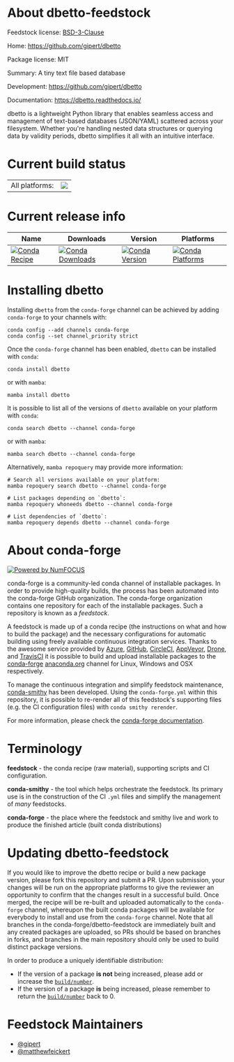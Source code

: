 About dbetto-feedstock
======================

Feedstock license: [BSD-3-Clause](https://github.com/conda-forge/dbetto-feedstock/blob/main/LICENSE.txt)

Home: https://github.com/gipert/dbetto

Package license: MIT

Summary: A tiny text file based database

Development: https://github.com/gipert/dbetto

Documentation: https://dbetto.readthedocs.io/

dbetto is a lightweight Python library that enables seamless access and
management of text-based databases (JSON/YAML) scattered across your
filesystem.
Whether you're handling nested data structures or querying data by validity
periods, dbetto simplifies it all with an intuitive interface.

Current build status
====================


<table><tr><td>All platforms:</td>
    <td>
      <a href="https://dev.azure.com/conda-forge/feedstock-builds/_build/latest?definitionId=26180&branchName=main">
        <img src="https://dev.azure.com/conda-forge/feedstock-builds/_apis/build/status/dbetto-feedstock?branchName=main">
      </a>
    </td>
  </tr>
</table>

Current release info
====================

| Name | Downloads | Version | Platforms |
| --- | --- | --- | --- |
| [![Conda Recipe](https://img.shields.io/badge/recipe-dbetto-green.svg)](https://anaconda.org/conda-forge/dbetto) | [![Conda Downloads](https://img.shields.io/conda/dn/conda-forge/dbetto.svg)](https://anaconda.org/conda-forge/dbetto) | [![Conda Version](https://img.shields.io/conda/vn/conda-forge/dbetto.svg)](https://anaconda.org/conda-forge/dbetto) | [![Conda Platforms](https://img.shields.io/conda/pn/conda-forge/dbetto.svg)](https://anaconda.org/conda-forge/dbetto) |

Installing dbetto
=================

Installing `dbetto` from the `conda-forge` channel can be achieved by adding `conda-forge` to your channels with:

```
conda config --add channels conda-forge
conda config --set channel_priority strict
```

Once the `conda-forge` channel has been enabled, `dbetto` can be installed with `conda`:

```
conda install dbetto
```

or with `mamba`:

```
mamba install dbetto
```

It is possible to list all of the versions of `dbetto` available on your platform with `conda`:

```
conda search dbetto --channel conda-forge
```

or with `mamba`:

```
mamba search dbetto --channel conda-forge
```

Alternatively, `mamba repoquery` may provide more information:

```
# Search all versions available on your platform:
mamba repoquery search dbetto --channel conda-forge

# List packages depending on `dbetto`:
mamba repoquery whoneeds dbetto --channel conda-forge

# List dependencies of `dbetto`:
mamba repoquery depends dbetto --channel conda-forge
```


About conda-forge
=================

[![Powered by
NumFOCUS](https://img.shields.io/badge/powered%20by-NumFOCUS-orange.svg?style=flat&colorA=E1523D&colorB=007D8A)](https://numfocus.org)

conda-forge is a community-led conda channel of installable packages.
In order to provide high-quality builds, the process has been automated into the
conda-forge GitHub organization. The conda-forge organization contains one repository
for each of the installable packages. Such a repository is known as a *feedstock*.

A feedstock is made up of a conda recipe (the instructions on what and how to build
the package) and the necessary configurations for automatic building using freely
available continuous integration services. Thanks to the awesome service provided by
[Azure](https://azure.microsoft.com/en-us/services/devops/), [GitHub](https://github.com/),
[CircleCI](https://circleci.com/), [AppVeyor](https://www.appveyor.com/),
[Drone](https://cloud.drone.io/welcome), and [TravisCI](https://travis-ci.com/)
it is possible to build and upload installable packages to the
[conda-forge](https://anaconda.org/conda-forge) [anaconda.org](https://anaconda.org/)
channel for Linux, Windows and OSX respectively.

To manage the continuous integration and simplify feedstock maintenance,
[conda-smithy](https://github.com/conda-forge/conda-smithy) has been developed.
Using the ``conda-forge.yml`` within this repository, it is possible to re-render all of
this feedstock's supporting files (e.g. the CI configuration files) with ``conda smithy rerender``.

For more information, please check the [conda-forge documentation](https://conda-forge.org/docs/).

Terminology
===========

**feedstock** - the conda recipe (raw material), supporting scripts and CI configuration.

**conda-smithy** - the tool which helps orchestrate the feedstock.
                   Its primary use is in the construction of the CI ``.yml`` files
                   and simplify the management of *many* feedstocks.

**conda-forge** - the place where the feedstock and smithy live and work to
                  produce the finished article (built conda distributions)


Updating dbetto-feedstock
=========================

If you would like to improve the dbetto recipe or build a new
package version, please fork this repository and submit a PR. Upon submission,
your changes will be run on the appropriate platforms to give the reviewer an
opportunity to confirm that the changes result in a successful build. Once
merged, the recipe will be re-built and uploaded automatically to the
`conda-forge` channel, whereupon the built conda packages will be available for
everybody to install and use from the `conda-forge` channel.
Note that all branches in the conda-forge/dbetto-feedstock are
immediately built and any created packages are uploaded, so PRs should be based
on branches in forks, and branches in the main repository should only be used to
build distinct package versions.

In order to produce a uniquely identifiable distribution:
 * If the version of a package **is not** being increased, please add or increase
   the [``build/number``](https://docs.conda.io/projects/conda-build/en/latest/resources/define-metadata.html#build-number-and-string).
 * If the version of a package **is** being increased, please remember to return
   the [``build/number``](https://docs.conda.io/projects/conda-build/en/latest/resources/define-metadata.html#build-number-and-string)
   back to 0.

Feedstock Maintainers
=====================

* [@gipert](https://github.com/gipert/)
* [@matthewfeickert](https://github.com/matthewfeickert/)

